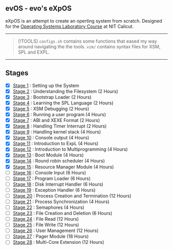## evOS - evo's eXpOS

eXpOS is an attempt to create an operting system from scratch. Designed for the [Operating Systems Laboratory Course](https://exposnitc.github.io/) at NIT Calicut.

---

> [!TOOLS]
> `configs.sh` contains some functions that eased my way around navigating the the tools.
> `vim/` contains syntax files for XSM, SPL and EXPL.

---

## Stages

- [x] [Stage 1]() : Setting up the System
- [x] [Stage 2]() : Understanding the Filesystem (2 Hours)
- [x] [Stage 3](https://github.com/adhyuthn/evOS/tree/main/stages/stage_3) : Bootstrap Loader (2 Hours)
- [x] [Stage 4](https://github.com/adhyuthn/evOS/tree/main/stages/stage_4) : Learning the SPL Language (2 Hours)
- [x] [Stage 5](https://github.com/adhyuthn/evOS/tree/main/stages/stage_5) : XSM Debugging (2 Hours)
- [x] [Stage 6](https://github.com/adhyuthn/evOS/tree/main/stages/stage_6) : Running a user program (4 Hours)
- [x] [Stage 7](https://github.com/adhyuthn/evOS/tree/main/stages/stage_7) : ABI and XEXE Format (2 Hours)
- [x] [Stage 8](https://github.com/adhyuthn/evOS/tree/main/stages/stage_8) : Handling Timer Interrupt (2 Hours)
- [x] [Stage 9](https://github.com/adhyuthn/evOS/tree/main/stages/stage_9) : Handling kernel stack (4 Hours)
- [x] [Stage 10](https://github.com/adhyuthn/evOS/tree/main/stages/stage_10) : Console output (4 Hours)
- [x] [Stage 11](https://github.com/adhyuthn/evOS/tree/main/stages/stage_11) : Introduction to ExpL (4 Hours)
- [x] [Stage 12](https://github.com/adhyuthn/evOS/tree/main/stages/stage_12) : Introduction to Multiprogramming (4 Hours)
- [x] [Stage 13](https://github.com/adhyuthn/evOS/tree/main/stages/stage_13) : Boot Module (4 Hours)
- [x] [Stage 14](https://github.com/adhyuthn/evOS/tree/main/stages/stage_14) : Round robin scheduler (4 Hours)
- [x] [Stage 15](https://github.com/adhyuthn/evOS/tree/main/stages/stage_15) : Resource Manager Module (4 Hours)
- [ ] [Stage 16]() : Console Input (6 Hours)
- [ ] [Stage 17]() : Program Loader (6 Hours)
- [ ] [Stage 18]() : Disk Interrupt Handler (6 Hours)
- [ ] [Stage 19]() : Exception Handler (6 Hours)
- [ ] [Stage 20]() : Process Creation and Termination (12 Hours)
- [ ] [Stage 21]() : Process Synchronization (4 Hours)
- [ ] [Stage 22]() : Semaphores (4 Hours)
- [ ] [Stage 23]() : File Creation and Deletion (6 Hours)
- [ ] [Stage 24]() : File Read (12 Hours)
- [ ] [Stage 25]() : File Write (12 Hours)
- [ ] [Stage 26]() : User Management (12 Hours)
- [ ] [Stage 27]() : Pager Module (18 Hours)
- [ ] [Stage 28]() : Multi-Core Extension (12 Hours)
